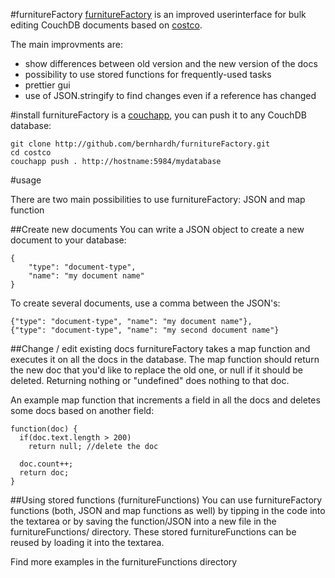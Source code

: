 #furnitureFactory
[furnitureFactory](http://github.com/bernhardh/furnitureFactory) is an improved userinterface for bulk editing CouchDB documents based on [costco](http://harthur.github.com/costco).

The main improvments are:
* show differences between old version and the new version of the docs
* possibility to use stored functions for frequently-used tasks
* prettier gui
* use of JSON.stringify to find changes even if a reference has changed

#install
furnitureFactory is a [couchapp](http://couchapp.org), you can push it to any CouchDB database:

	git clone http://github.com/bernhardh/furnitureFactory.git
	cd costco
	couchapp push . http://hostname:5984/mydatabase

#usage

There are two main possibilities to use furnitureFactory: JSON and map function

##Create new documents
You can write a JSON object to create a new document to your database:

	{
		"type": "document-type",
		"name": "my document name"
	}

To create several documents, use a comma between the JSON's:

	{"type": "document-type", "name": "my document name"},
	{"type": "document-type", "name": "my second document name"}
	
##Change / edit existing docs
furnitureFactory takes a map function and executes it on all the docs in the database. The map function should return the new doc that you'd like to replace the old one, or null if it should be deleted. Returning nothing or "undefined" does nothing to that doc.

An example map function that increments a field in all the docs and deletes some docs based on another field:

	function(doc) {
	  if(doc.text.length > 200)
	    return null; //delete the doc

	  doc.count++;
	  return doc;
	}

##Using stored functions (furnitureFunctions)
You can use furnitureFactory functions (both, JSON and map functions as well) by tipping in the code into the textarea or by saving the function/JSON into a new file in the furnitureFunctions/ directory. These stored furnitureFunctions can be reused by loading it into the textarea.

	
Find more examples in the furnitureFunctions directory
